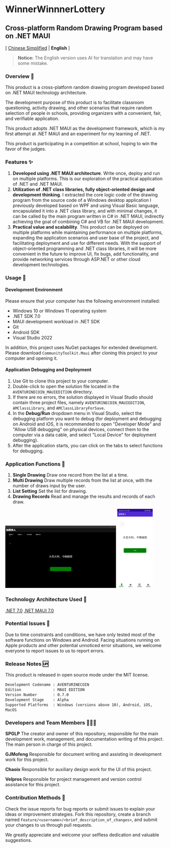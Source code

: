 # WinnerWinnnerLottery
## Cross-platform Random Drawing Program based on .NET MAUI


[ [Chinese Simplified](README.md) | **English** ]

> **Notice:** The English version uses AI for translation and may have some mistake.

### Overview 🍗
This product is a cross-platform random drawing program developed based on .NET MAUI technology architecture.

The development purpose of this product is to facilitate classroom questioning, activity drawing, and other scenarios that require random selection of people in schools, providing organizers with a convenient, fair, and verifiable application.

This product adopts .NET MAUI as the development framework, which is my first attempt at .NET MAUI and an experiment for my learning of .NET.

This product is participating in a competition at school, hoping to win the favor of the judges.

### Features ✨
1. **Developed using .NET MAUI architecture**. Write once, deploy and run on multiple platforms. This is our exploration of the practical application of .NET and .NET MAUI.
2. **Utilization of .NET class libraries, fully object-oriented design and development thinking**. I extracted the core logic code of the drawing program from the source code of a Windows desktop application I previously developed based on WPF and using Visual Basic language, encapsulated it into a .NET class library, and with minimal changes, it can be called by the main program written in C# in .NET MAUI, indirectly achieving the goal of combining C# and VB for .NET MAUI development.
3. **Practical value and scalability**. This product can be deployed on multiple platforms while maintaining performance on multiple platforms, expanding the application scenarios and user base of the project, and facilitating deployment and use for different needs. With the support of object-oriented programming and .NET class libraries, it will be more convenient in the future to improve UI, fix bugs, add functionality, and provide networking services through ASP.NET or other cloud development technologies.

### Usage 🚗
#### Development Environment
Please ensure that your computer has the following environment installed:

- Windows 10 or Windows 11 operating system
- .NET SDK 7.0
- MAUI development workload in .NET SDK
- Git
- Android SDK
- Visual Studio 2022
        
In addition, this project uses NuGet packages for extended development. Please download `CommunityToolkit.Maui` after cloning this project to your computer and opening it.
    
#### Application Debugging and Deployment
1. Use Git to clone this project to your computer.
2. Double-click to open the solution file located in the `AVENTURINECOIN_MAUIEDITION` directory.
3. If there are no errors, the solution displayed in Visual Studio should contain three project files, namely `AVENTURINECOIN_MAUIEDITION`, `AMClassLibrary`, and `AMClassLibraryForSave`.
4. In the **Debug/Run** dropdown menu in Visual Studio, select the debugging platform you want to debug (for deployment and debugging on Android and iOS, it is recommended to open "Developer Mode" and "Allow USB debugging" on physical devices, connect them to the computer via a data cable, and select "Local Device" for deployment debugging).
5. After the application starts, you can click on the tabs to select functions for debugging.
    
### Application Functions 🏸
1. **Single Drawing**
Draw one record from the list at a time.
2. **Multi Drawing**
Draw multiple records from the list at once, with the number of draws input by the user.
3. **List Setting**
Set the list for drawing.
4. **Drawing Records**
Read and manage the results and records of each draw.

<img src="Windows-Prev.jpg" width="350">
<img src="Android-Prev.jpg" height="250">

### Technology Architecture Used 🧰
[.NET 7.0](https://dotnet.microsoft.com)
[.NET MAUI 7.0](https://learn.microsoft.com/zh-cn/dotnet/maui/?view=net-maui-7.0&WT.mc_id=dotnet-35129-website)
    
### Potential Issues 📌
Due to time constraints and conditions, we have only tested most of the software functions on Windows and Android. Facing situations running on Apple products and other potential unnoticed error situations, we welcome everyone to report issues to us to report errors.
    
### Release Notes 🆙
This product is released in open source mode under the MIT license.
    
    Development Codename : AVENTURINECOIN
    Edition              : MAUI EDITION
    Version Number       : 0.7.0
    Development Stage    : Alpha
    Supported Platforms  : Windows (versions above 10), Android, iOS, MacOS
    
### Developers and Team Members 🧑🏼‍💻
**SPGLP**
The creator and owner of this repository, responsible for the main development work, management, and documentation writing of this project. The main person in charge of this project.
    
**GJMofeng**
Responsible for document writing and assisting in development work for this project.
    
**Chaoix**
Responsible for auxiliary design work for the UI of this project.

**Velpros**
Responsible for project management and version control assistance for this project.
    
### Contribution Methods 💫
Check the issue reports for bug reports or submit issues to explain your ideas or improvement strategies. Fork this repository, create a branch named `Feature/<username>/<brief_description_of_changes>`, and submit your changes to us through pull requests.
    
We greatly appreciate and welcome your selfless dedication and valuable suggestions.
